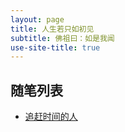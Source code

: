 ```yaml
---
layout: page
title: 人生若只如初见
subtitle: 佛祖曰：如是我闻
use-site-title: true
---
```


## 随笔列表

- [追赶时间的人](kaixinhuang.com/Life/2017-05-05-chase-time)
